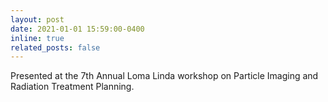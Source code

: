 ```yaml
---
layout: post
date: 2021-01-01 15:59:00-0400
inline: true
related_posts: false
---
```


Presented at the 7th Annual Loma Linda workshop on Particle Imaging and Radiation Treatment Planning.
